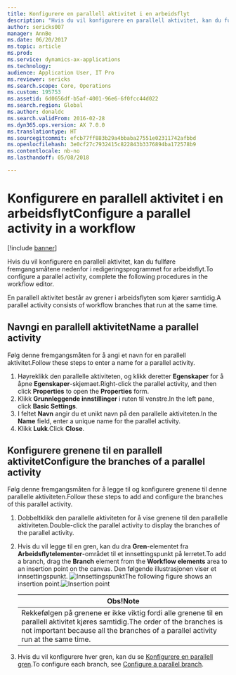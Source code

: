 ```yaml
---
title: Konfigurere en parallell aktivitet i en arbeidsflyt
description: "Hvis du vil konfigurere en parallell aktivitet, kan du fullføre fremgangsmåtene nedenfor i redigeringsprogrammet for arbeidsflyt."
author: sericks007
manager: AnnBe
ms.date: 06/20/2017
ms.topic: article
ms.prod: 
ms.service: dynamics-ax-applications
ms.technology: 
audience: Application User, IT Pro
ms.reviewer: sericks
ms.search.scope: Core, Operations
ms.custom: 195753
ms.assetid: 6d0656df-b5af-4001-96e6-6f0fcc44d022
ms.search.region: Global
ms.author: donaldc
ms.search.validFrom: 2016-02-28
ms.dyn365.ops.version: AX 7.0.0
ms.translationtype: HT
ms.sourcegitcommit: efcb77ff883b29a4bbaba27551e02311742afbbd
ms.openlocfilehash: 3e0cf27c7932415c822843b3376894ba172578b9
ms.contentlocale: nb-no
ms.lasthandoff: 05/08/2018

---
```


# <a name="configure-a-parallel-activity-in-a-workflow"></a><span data-ttu-id="d3e4d-103">Konfigurere en parallell aktivitet i en arbeidsflyt</span><span class="sxs-lookup"><span data-stu-id="d3e4d-103">Configure a parallel activity in a workflow</span></span>

[!include [banner](../includes/banner.md)]

<span data-ttu-id="d3e4d-104">Hvis du vil konfigurere en parallell aktivitet, kan du fullføre fremgangsmåtene nedenfor i redigeringsprogrammet for arbeidsflyt.</span><span class="sxs-lookup"><span data-stu-id="d3e4d-104">To configure a parallel activity, complete the following procedures in the workflow editor.</span></span>

<span data-ttu-id="d3e4d-105">En parallell aktivitet består av grener i arbeidsflyten som kjører samtidig.</span><span class="sxs-lookup"><span data-stu-id="d3e4d-105">A parallel activity consists of workflow branches that run at the same time.</span></span>

## <a name="name-a-parallel-activity"></a><span data-ttu-id="d3e4d-106">Navngi en parallell aktivitet</span><span class="sxs-lookup"><span data-stu-id="d3e4d-106">Name a parallel activity</span></span>
<span data-ttu-id="d3e4d-107">Følg denne fremgangsmåten for å angi et navn for en parallell aktivitet.</span><span class="sxs-lookup"><span data-stu-id="d3e4d-107">Follow these steps to enter a name for a parallel activity.</span></span>
1.  <span data-ttu-id="d3e4d-108">Høyreklikk den parallelle aktiviteten, og klikk deretter **Egenskaper** for å åpne **Egenskaper**-skjemaet.</span><span class="sxs-lookup"><span data-stu-id="d3e4d-108">Right-click the parallel activity, and then click **Properties** to open the **Properties** form.</span></span>
2.  <span data-ttu-id="d3e4d-109">Klikk **Grunnleggende innstillinger** i ruten til venstre.</span><span class="sxs-lookup"><span data-stu-id="d3e4d-109">In the left pane, click **Basic Settings**.</span></span>
3.  <span data-ttu-id="d3e4d-110">I feltet **Navn** angir du et unikt navn på den parallelle aktiviteten.</span><span class="sxs-lookup"><span data-stu-id="d3e4d-110">In the **Name** field, enter a unique name for the parallel activity.</span></span>
4.  <span data-ttu-id="d3e4d-111">Klikk **Lukk**.</span><span class="sxs-lookup"><span data-stu-id="d3e4d-111">Click **Close**.</span></span>

## <a name="configure-the-branches-of-a-parallel-activity"></a><span data-ttu-id="d3e4d-112">Konfigurere grenene til en parallell aktivitet</span><span class="sxs-lookup"><span data-stu-id="d3e4d-112">Configure the branches of a parallel activity</span></span>
<span data-ttu-id="d3e4d-113">Følg denne fremgangsmåten for å legge til og konfigurere grenene til denne parallelle aktiviteten.</span><span class="sxs-lookup"><span data-stu-id="d3e4d-113">Follow these steps to add and configure the branches of this parallel activity.</span></span>
1. <span data-ttu-id="d3e4d-114">Dobbeltklikk den parallelle aktiviteten for å vise grenene til den parallelle aktiviteten.</span><span class="sxs-lookup"><span data-stu-id="d3e4d-114">Double-click the parallel activity to display the branches of the parallel activity.</span></span>
2. <span data-ttu-id="d3e4d-115">Hvis du vil legge til en gren, kan du dra **Gren**-elementet fra **Arbeidsflytelementer**-området til et innsettingspunkt på lerretet.</span><span class="sxs-lookup"><span data-stu-id="d3e4d-115">To add a branch, drag the **Branch** element from the **Workflow elements** area to an insertion point on the canvas.</span></span> <span data-ttu-id="d3e4d-116">Den følgende illustrasjonen viser et innsettingspunkt. ![Innsettingspunkt](./media/workflow_insertionpoint.gif)</span><span class="sxs-lookup"><span data-stu-id="d3e4d-116">The following figure shows an insertion point.![Insertion point](./media/workflow_insertionpoint.gif)</span></span>

   |                                              <span data-ttu-id="d3e4d-117"><strong>Obs!</strong></span><span class="sxs-lookup"><span data-stu-id="d3e4d-117"><strong>Note</strong></span></span>                                               |
   |------------------------------------------------------------------------------------------------------------------|
   | <span data-ttu-id="d3e4d-118">Rekkefølgen på grenene er ikke viktig fordi alle grenene til en parallell aktivitet kjøres samtidig.</span><span class="sxs-lookup"><span data-stu-id="d3e4d-118">The order of the branches is not important because all the branches of a parallel activity run at the same time.</span></span> |


3. <span data-ttu-id="d3e4d-119">Hvis du vil konfigurere hver gren, kan du se [Konfigurere en parallell gren](configure-parallel-branch-workflow.md).</span><span class="sxs-lookup"><span data-stu-id="d3e4d-119">To configure each branch, see [Configure a parallel branch](configure-parallel-branch-workflow.md).</span></span>






